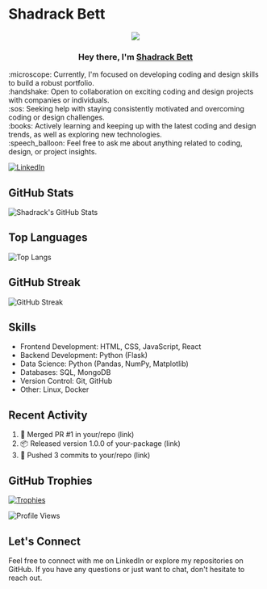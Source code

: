 <!-- Your Name -->
# Shadrack Bett
<p align="center">
  <img src="https://readme-typing-svg.demolab.com/?lines=Passionate%20Coder%20for%20Over%201%20Year%20;%20Improving%20Code%20Functionality;%20Embracing%20Unpredictability!&font=Fira%20Code&center=true&width=700&height=45&color=800080&vCenter=true&pause=1000&size=25" />
</p>
<h3 align="center">Hey there, I'm <a href="https://github.com/shaddybett">Shadrack Bett</a></h3>
:microscope: Currently, I'm focused on developing coding and design skills to build a robust portfolio.<br>
:handshake: Open to collaboration on exciting coding and design projects with companies or individuals.<br>
:sos: Seeking help with staying consistently motivated and overcoming coding or design challenges.<br>
:books: Actively learning and keeping up with the latest coding and design trends, as well as exploring new technologies.<br>
:speech_balloon: Feel free to ask me about anything related to coding, design, or project insights.<br>


<!-- LinkedIn Badge -->
[![LinkedIn](https://img.shields.io/badge/LinkedIn-Connect-blue?style=for-the-badge&logo=linkedin&labelColor=blue)](https://www.linkedin.com/in/shadrack-kipkorir-a8072728b/)

<!-- GitHub Stats -->
## GitHub Stats
![Shadrack's GitHub Stats](https://github-readme-stats.vercel.app/api?username=shaddybett&show_icons=true&count_private=true&theme=dark)

<!-- Top Languages -->
## Top Languages
![Top Langs](https://github-readme-stats.vercel.app/api/top-langs/?username=shaddybett&layout=compact&theme=dark)

<!-- GitHub Streak -->
## GitHub Streak
![GitHub Streak](https://github-readme-streak-stats.herokuapp.com/?user=shaddybett&theme=dark)

<!-- Skills -->
## Skills
- Frontend Development: HTML, CSS, JavaScript, React
- Backend Development: Python (Flask)
- Data Science: Python (Pandas, NumPy, Matplotlib)
- Databases: SQL, MongoDB
- Version Control: Git, GitHub
- Other: Linux, Docker

<!-- Recent Activity -->
## Recent Activity
<!--START_SECTION:activity-->
1. 🎉 Merged PR #1 in your/repo (link)
2. 📦 Released version 1.0.0 of your-package (link)
3. 🚀 Pushed 3 commits to your/repo (link)
<!--END_SECTION:activity-->

<!-- GitHub Trophies -->
## GitHub Trophies
[![Trophies](https://github-profile-trophy.vercel.app/?username=shaddybett&theme=nord&column=7)](https://github.com/ryo-ma/github-profile-trophy)

<!-- Profile Views Counter -->
![Profile Views](https://komarev.com/ghpvc/?username=shaddybett)

<!-- Footer -->
## Let's Connect
Feel free to connect with me on LinkedIn or explore my repositories on GitHub. If you have any questions or just want to chat, don't hesitate to reach out.
